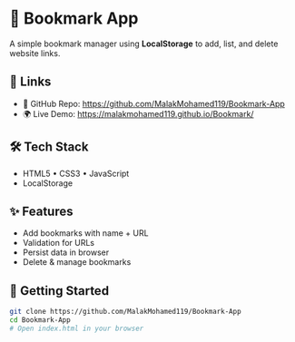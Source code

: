 # 🔖 Bookmark App

A simple bookmark manager using **LocalStorage** to add, list, and delete website links.

## 🔗 Links
- 📂 GitHub Repo: https://github.com/MalakMohamed119/Bookmark-App
- 🌍 Live Demo: https://malakmohamed119.github.io/Bookmark/

## 🛠️ Tech Stack
- HTML5 • CSS3 • JavaScript
- LocalStorage

## ✨ Features
- Add bookmarks with name + URL
- Validation for URLs
- Persist data in browser
- Delete & manage bookmarks

## 🚀 Getting Started
```bash
git clone https://github.com/MalakMohamed119/Bookmark-App
cd Bookmark-App
# Open index.html in your browser
